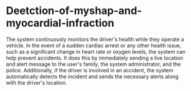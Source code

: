 # Deetction-of-myshap-and-myocardial-infraction

The system continuously monitors the driver's health while they operate a vehicle. In the event of a sudden cardiac arrest or any other health issue, such as a significant change in heart rate or oxygen levels, the system can help prevent accidents. It does this by immediately sending a live location and alert message to the user's family, the system administrator, and the police. Additionally, if the driver is involved in an accident, the system automatically detects the incident and sends the necessary alerts along with the driver's location.
